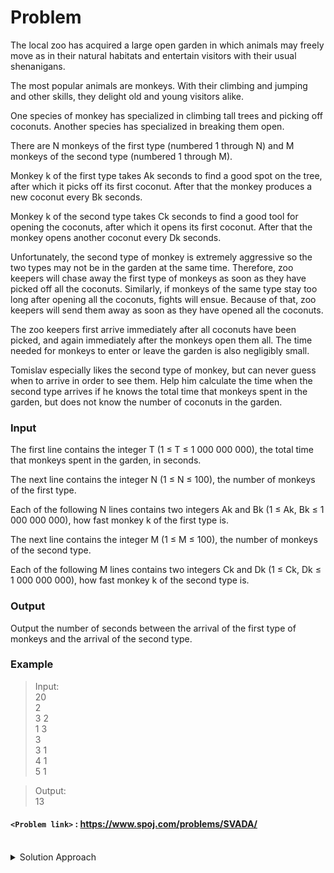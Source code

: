 # Problem
The local zoo has acquired a large open garden in which animals may freely move as in their natural habitats and entertain visitors with their usual shenanigans.

The most popular animals are monkeys. With their climbing and jumping and other skills, they delight old and young visitors alike.

One species of monkey has specialized in climbing tall trees and picking off coconuts. Another species has specialized in breaking them open.

There are N monkeys of the first type (numbered 1 through N) and M monkeys of the second type (numbered 1 through M).

Monkey k of the first type takes Ak seconds to find a good spot on the tree, after which it picks off its first coconut. After that the monkey produces a new coconut every Bk seconds.

Monkey k of the second type takes Ck seconds to find a good tool for opening the coconuts, after which it opens its first coconut. After that the monkey opens another coconut every Dk seconds.

Unfortunately, the second type of monkey is extremely aggressive so the two types may not be in the garden at the same time. Therefore, zoo keepers will chase away the first type of monkeys as soon as they have picked off all the coconuts. Similarly, if monkeys of the same type stay too long after opening all the coconuts, fights will ensue. Because of that, zoo keepers will send them away as soon as they have opened all the coconuts.

The zoo keepers first arrive immediately after all coconuts have been picked, and again immediately after the monkeys open them all. The time needed for monkeys to enter or leave the garden is also negligibly small.

Tomislav especially likes the second type of monkey, but can never guess when to arrive in order to see them. Help him calculate the time when the second type arrives if he knows the total time that monkeys spent in the garden, but does not know the number of coconuts in the garden.

### Input

The first line contains the integer T (1 ≤ T ≤ 1 000 000 000), the total time that monkeys spent in the garden, in seconds.

The next line contains the integer N (1 ≤ N ≤ 100), the number of monkeys of the first type.

Each of the following N lines contains two integers Ak and Bk (1 ≤ Ak, Bk ≤ 1 000 000 000), how fast monkey k of the first type is.

The next line contains the integer M (1 ≤ M ≤ 100), the number of monkeys of the second type.

Each of the following M lines contains two integers Ck and Dk (1 ≤ Ck, Dk ≤ 1 000 000 000), how fast monkey k of the second type is.

### Output

Output the number of seconds between the arrival of the first type of monkeys and the arrival of the second type.

### Example
>Input:<br/>
20<br/>
2<br/>
3 2<br/>
1 3<br/>
3<br/>
3 1<br/>
4 1<br/>
5 1<br/>

>Output:<br/>
13<br/>

#### `<Problem link>` : <https://www.spoj.com/problems/SVADA/>
<br/>
<details>
  <summary>Solution Approach</summary>
  
  ######
  We binary search for all the times(seconds) from 0 to t. If all the coconuts picked by the first type of money can be opened by the second type of money then we search towards t or else away from t.

  We use an eval function which returns true or false depending on if the second type of money can open all the coconuts picked by the first type of money in `mid = (low+high)/2` time.

  eval():
  - for each monkey of the first type we find the coconuts it can pick in mid seconds and update cnt1
  - for each monkey of the second type we find the coconuts it can open in mid seconds and update cnt2
  - If `cn1<=cn2` then return true or else return false.
   
</details>

